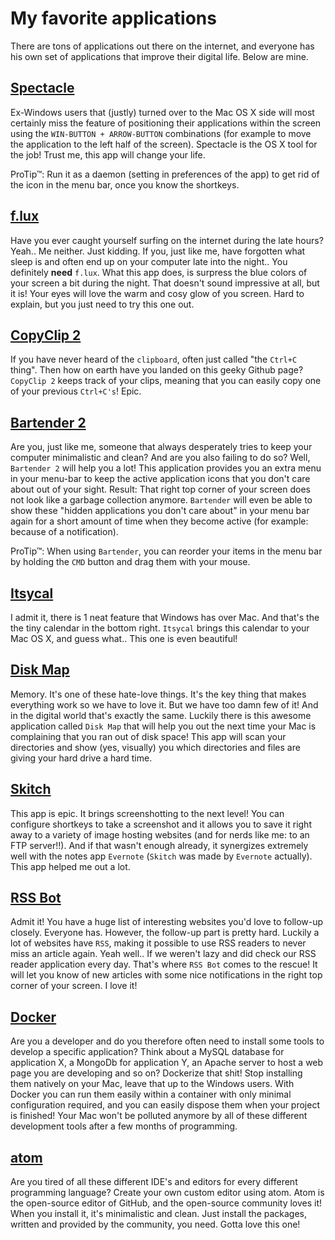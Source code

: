 # My favorite applications

There are tons of applications out there on the internet, and everyone has his own set of applications that improve their digital life. Below are mine.

## [Spectacle](https://www.spectacleapp.com/)
Ex-Windows users that (justly) turned over to the Mac OS X side will most certainly miss the feature of positioning their applications within the screen using the `WIN-BUTTON + ARROW-BUTTON` combinations (for example to move the application to the left half of the screen). Spectacle is the OS X tool for the job! Trust me, this app will change your life.

ProTip&trade;: Run it as a daemon (setting in preferences of the app) to get rid of the icon in the menu bar, once you know the shortkeys.

## [f.lux](https://justgetflux.com/)
Have you ever caught yourself surfing on the internet during the late hours? Yeah.. Me neither.
Just kidding. If you, just like me, have forgotten what sleep is and often end up on your computer late into the night.. You definitely **need** `f.lux`. What this app does, is surpress the blue colors of your screen a bit during the night. That doesn't sound impressive at all, but it is! Your eyes will love the warm and cosy glow of you screen. Hard to explain, but you just need to try this one out.

## [CopyClip 2](https://fiplab.com/apps/copyclip-for-mac/)
If you have never heard of the `clipboard`, often just called "the `Ctrl+C` thing". Then how on earth have you landed on this geeky Github page?
`CopyClip 2` keeps track of your clips, meaning that you can easily copy one of your previous `Ctrl+C's`! Epic.

## [Bartender 2](https://www.macbartender.com/)
Are you, just like me, someone that always desperately tries to keep your computer minimalistic and clean? And are you also failing to do so?
Well, `Bartender 2` will help you a lot! This application provides you an extra menu in your menu-bar to keep the active application icons that you don't care about out of your sight. Result: That right top corner of your screen does not look like a garbage collection anymore. `Bartender` will even be able to show these "hidden applications you don't care about" in your menu bar again for a short amount of time when they become active (for example: because of a notification).

ProTip&trade;: When using `Bartender`, you can reorder your items in the menu bar by holding the `CMD` button and drag them with your mouse.

## [Itsycal](http://www.mowglii.com/itsycal/)
I admit it, there is 1 neat feature that Windows has over Mac. And that's the the tiny calendar in the bottom right. `Itsycal` brings this calendar to your Mac OS X, and guess what.. This one is even beautiful!

## [Disk Map](https://fiplab.com/apps/disk-map-for-mac/)
Memory. It's one of these hate-love things. It's the key thing that makes everything work so we have to love it. But we have too damn few of it! And in the digital world that's exactly the same.
Luckily there is this awesome application called `Disk Map` that will help you out the next time your Mac is complaining that you ran out of disk space! This app will scan your directories and show (yes, visually) you which directories and files are giving your hard drive a hard time.

## [Skitch](https://evernote.com/intl/nl/skitch/)
This app is epic. It brings screenshotting to the next level! You can configure shortkeys to take a screenshot and it allows you to save it right away to a variety of image hosting websites (and for nerds like me: to an FTP server!!). And if that wasn't enough already, it synergizes extremely well with the notes app `Evernote` (`Skitch` was made by `Evernote` actually). This app helped me out a lot.

## [RSS Bot](https://itunes.apple.com/us/app/rss-bot-news-notifier/id605732865)
Admit it! You have a huge list of interesting websites you'd love to follow-up closely. Everyone has. However, the follow-up part is pretty hard. Luckily a lot of websites have `RSS`, making it possible to use RSS readers to never miss an article again. Yeah well.. If we weren't lazy and did check our RSS reader application every day. That's where `RSS Bot` comes to the rescue! It will let you know of new articles with some nice notifications in the right top corner of your screen. I love it!

## [Docker](https://docs.docker.com/)
Are you a developer and do you therefore often need to install some tools to develop a specific application? Think about a MySQL database for application X, a MongoDb for application Y, an Apache server to host a web page you are developing and so on? Dockerize that shit! Stop installing them natively on your Mac, leave that up to the Windows users. With Docker you can run them easily within a container with only minimal configuration required, and you can easily dispose them when your project is finished! Your Mac won't be polluted anymore by all of these different development tools after a few months of programming.

## [atom](https://atom.io/)
Are you tired of all these different IDE's and editors for every different programming language? Create your own custom editor using atom. Atom is the open-source editor of GitHub, and the open-source community loves it! When you install it, it's minimalistic and clean. Just install the packages, written and provided by the community, you need. Gotta love this one!
